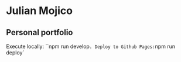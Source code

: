 # Julian Mojico

## Personal portfolio

Execute locally: ``npm run develop`. Deploy to Github Pages:`npm run deploy`

